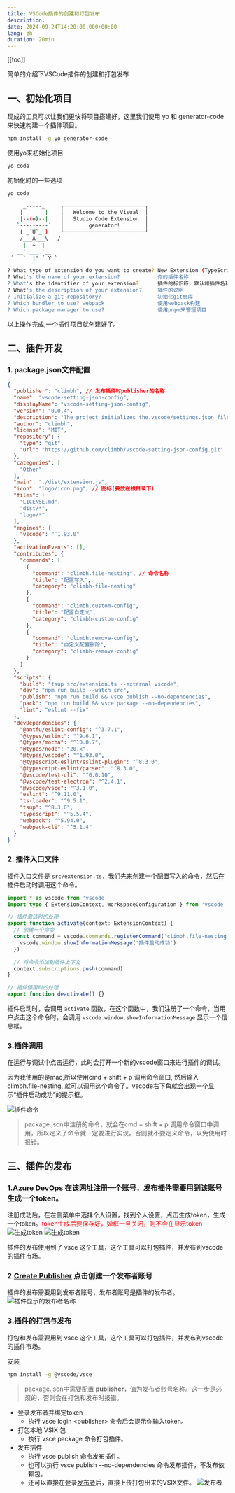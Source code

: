 ```yaml
---
title: VSCode插件的创建和打包发布
description:
date: 2024-09-24T14:20:00.000+00:00
lang: zh
duration: 20min
---
```


[[toc]]

简单的介绍下VSCode插件的创建和打包发布

## 一、初始化项目

现成的工具可以让我们更快将项目搭建好，这里我们使用 yo 和 generator-code 来快速构建一个插件项目。

```bash
npm install -g yo generator-code
```

使用yo来初始化项目

```bash
yo code
```

初始化时的一些选项

```bash
yo code

     _-----_     ╭──────────────────────────╮
    |       |    │   Welcome to the Visual  │
    |--(o)--|    │   Studio Code Extension  │
   `---------´   │        generator!        │
    ( _´U`_ )    ╰──────────────────────────╯
    /___A___\   /
     |  ~  |
   __'.___.'__
 ´   `  |° ´ Y `

? What type of extension do you want to create? New Extension (TypeScript)
? What's the name of your extension?            你的插件名称
? What's the identifier of your extension?      插件的标识符，默认和插件名称一致
? What's the description of your extension?     插件的说明
? Initialize a git repository?                  初始化git仓库
? Which bundler to use? webpack                 使用webpack构建
? Which package manager to use?                 使用pnpm来管理项目
```

以上操作完成,一个插件项目就创建好了。

## 二、插件开发

### 1. package.json文件配置

```json
{
  "publisher": "climbh", // 发布插件时publisher的名称
  "name": "vscode-setting-json-config",
  "displayName": "vscode-setting-json-config",
  "version": "0.0.4",
  "description": "The project initializes the.vscode/settings.json file and enters some default contents",
  "author": "climbh",
  "license": "MIT",
  "repository": {
    "type": "git",
    "url": "https://github.com/climbh/vscode-setting-json-config.git"
  },
  "categories": [
    "Other"
  ],
  "main": "./dist/extension.js",
  "icon": "logo/icon.png", // 图标(要放在根目录下)
  "files": [
    "LICENSE.md",
    "dist/*",
    "logo/*"
  ],
  "engines": {
    "vscode": "^1.93.0"
  },
  "activationEvents": [],
  "contributes": {
    "commands": [
      {
        "command": "climbh.file-nesting", // 命令名称
        "title": "配置写入",
        "category": "climbh-file-nesting"
      },
      {
        "command": "climbh.custom-config",
        "title": "配置自定义",
        "category": "climbh-custom-config"
      },
      {
        "command": "climbh.remove-config",
        "title": "自定义配置删除",
        "category": "climbh-remove-config"
      }
    ]
  },
  "scripts": {
    "build": "tsup src/extension.ts --external vscode",
    "dev": "npm run build --watch src",
    "publish": "npm run build && vsce publish --no-dependencies",
    "pack": "npm run build && vsce package --no-dependencies",
    "lint": "eslint --fix"
  },
  "devDependencies": {
    "@antfu/eslint-config": "^3.7.1",
    "@types/eslint": "^9.6.1",
    "@types/mocha": "^10.0.7",
    "@types/node": "20.x",
    "@types/vscode": "^1.93.0",
    "@typescript-eslint/eslint-plugin": "^8.3.0",
    "@typescript-eslint/parser": "^8.3.0",
    "@vscode/test-cli": "^0.0.10",
    "@vscode/test-electron": "^2.4.1",
    "@vscode/vsce": "^3.1.0",
    "eslint": "^9.11.0",
    "ts-loader": "^9.5.1",
    "tsup": "^8.3.0",
    "typescript": "^5.5.4",
    "webpack": "^5.94.0",
    "webpack-cli": "^5.1.4"
  }
}
```

### 2. 插件入口文件

插件入口文件是 `src/extension.ts`，我们先来创建一个配置写入的命令，然后在插件启动时调用这个命令。

```ts
import * as vscode from 'vscode'
import type { ExtensionContext, WorkspaceConfiguration } from 'vscode'

// 插件激活时的处理
export function activate(context: ExtensionContext) {
  // 创建一个命令
  const command = vscode.commands.registerCommand('climbh.file-nesting', () => {
    vscode.window.showInformationMessage('插件启动成功')
  })

  // 将命令添加到插件上下文
  context.subscriptions.push(command)
}

// 插件停用时的处理
export function deactivate() {}
```

插件启动时，会调用 `activate` 函数，在这个函数中，我们注册了一个命令，当用户点击这个命令时，会调用 `vscode.window.showInformationMessage` 显示一个信息框。

### 3.插件调用

在运行与调试中点击运行，此时会打开一个新的vscode窗口来进行插件的调试。

因为我使用的是mac,所以使用cmd + shift + p 调用命令窗口, 然后输入climbh.file-nesting, 就可以调用这个命令了。vscode右下角就会出现一个显示“插件启动成功”的提示框。

![插件命令](https://raw.githubusercontent.com/climbh/image-bed/master/imgs/2024-09-25_16:09_d4b115_202409251608044.png)

> package.json中注册的命令，就会在cmd + shift + p 调用命令窗口中调用，所以定义了命令就一定要进行实现。否则就不要定义命令，以免使用时报错。

## 三、插件的发布

### 1.[Azure DevOps](https://aka.ms/SignupAzureDevOps) 在该网址注册一个账号，发布插件需要用到该账号生成一个token。

注册成功后，在左侧菜单中选择个人设置，找到个人设置，点击生成token，生成一个token。<font color=red>token生成后要保存好，弹框一旦关闭，则不会在显示token</font>
![生成token](https://raw.githubusercontent.com/climbh/image-bed/master/imgs/2024-09-25_15:09_52f76e_202409240921828.png)
![生成token](https://raw.githubusercontent.com/climbh/image-bed/master/imgs/2024-09-25_16:09_7ae22f_202409240924179.png)

插件的发布使用到了 vsce 这个工具，这个工具可以打包插件，并发布到vscode的插件市场。

### 2.[Create Publisher](https://marketplace.visualstudio.com/manage) 点击创建一个发布者账号

插件的发布需要用到发布者账号，发布者账号是插件的发布者。
![插件显示的发布者名称](https://raw.githubusercontent.com/climbh/image-bed/master/imgs/2024-09-25_16:09_8060e2_2024-09-24_10_09_03dd73_202409241036627.png)

### 3.插件的打包与发布

打包和发布需要用到 vsce 这个工具，这个工具可以打包插件，并发布到vscode的插件市场。

安装

```bash
npm install -g @vscode/vsce
```

> package.json中需要配置 **publisher**，值为发布者账号名称。这一步是必须的，否则会在打包和发布时报错。

- 登录发布者并绑定token
  - 执行 vsce login \<publisher> 命令后会提示你输入token。
- 打包本地 VSIX 包
  - 执行 vsce package 命令打包插件。
- 发布插件
  - 执行 vsce publish 命令发布插件。
  - 也可以执行 vsce publish --no-dependencies 命令发布插件，不发布依赖包。
  - 还可以直接在登录[发布者](https://marketplace.visualstudio.com/manage)后，直接上传打包出来的VSIX文件。 ![发布者](https://raw.githubusercontent.com/climbh/image-bed/master/imgs/2024-09-25_16:09_6ffd3e_2024-09-24_10_09_e1838f_202409241048698.png)
